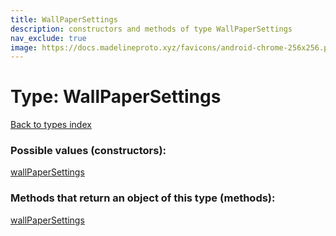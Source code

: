 ```yaml
---
title: WallPaperSettings
description: constructors and methods of type WallPaperSettings
nav_exclude: true
image: https://docs.madelineproto.xyz/favicons/android-chrome-256x256.png
---
```

# Type: WallPaperSettings
[Back to types index](index.md)



### Possible values (constructors):

[wallPaperSettings](/API_docs/constructors/wallPaperSettings.md)  



### Methods that return an object of this type (methods):



[wallPaperSettings](/API_docs/constructors/wallPaperSettings.md)  

